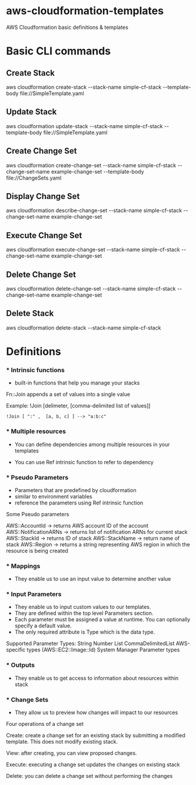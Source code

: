 # aws-cloudformation-templates
AWS Cloudformation basic definitions & templates

# Basic CLI commands

## Create Stack

aws cloudformation create-stack --stack-name simple-cf-stack --template-body file://SimpleTemplate.yaml

## Update Stack

aws cloudformation update-stack --stack-name simple-cf-stack --template-body file://SimpleTemplate.yaml

## Create Change Set

aws cloudformation create-change-set --stack-name simple-cf-stack --change-set-name example-change-set --template-body file://ChangeSets.yaml

## Display Change Set

aws cloudformation describe-change-set --stack-name simple-cf-stack --change-set-name example-change-set

## Execute Change Set

aws cloudformation execute-change-set --stack-name simple-cf-stack --change-set-name example-change-set

## Delete Change Set

aws cloudformation delete-change-set --stack-name simple-cf-stack --change-set-name example-change-set

## Delete Stack

aws cloudformation delete-stack --stack-name simple-cf-stack

# Definitions

### * Intrinsic functions
- built-in functions that help you manage your stacks

Fn::Join appends a set of values into a single value

Example: !Join [delimeter, [comma-delimited list of values]]

    !Join [ ":" ,  [a, b, c] ] --> "a:b:c"


### * Multiple resources

- You can define dependencies among multiple resources in your templates

- You can use Ref intrinsic function to refer to dependency


### * Pseudo Parameters

- Parameters that are predefined by cloudformation
- similar to environment variables
- reference the parameters using Ref intrinsic function

Some Pseudo parameters

AWS::AccountId -> returns AWS account ID of the account
AWS::NotificationARNs -> returns list of notification ARNs for current stack
AWS::StackId -> returns ID of stack
AWS::StackName -> return name of stack
AWS::Region -> returns a string representing AWS region in which the resource is being created

### * Mappings

- They enable us to use an input value to determine another value

### * Input Parameters

- They enable us to input custom values to our templates.
- They are defined within the top level Parameters section.
- Each parameter must be assigned a value at runtime. You can optionally specify a default value.
- The only required attribute is Type which is the data type.

Supported Parameter Types:
String
Number
List<Number>
CommaDelimitedList
AWS-specific types (AWS::EC2::Image::Id)
System Manager Parameter types


### *  Outputs

- They enable us to get access to information about resources within stack


### * Change Sets

- They allow us to preview how changes will impact to our resources

Four operations of a change set

Create: create a change set for an existing stack by submitting a modified template. This does not modify existing stack.

View: after creating, you can view proposed changes.
 
Execute: executing a change set updates the changes on existing stack

Delete: you can delete a change set without performing the changes